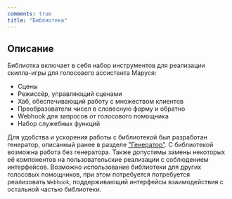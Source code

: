```yaml
---
comments: true
title: "Библиотека"
---
```


## Описание

Библиотка включает в себя набор инструментов для реализации скилла-игры для голосового ассистента Маруся:

* Сцены
* Режиссёр, управляющий сценами
* Хаб, обеспечивающий работу с множеством клиентов
* Преобразователи чисел в словесную форму и обратно
* Webhook для запросов от голосового помощника
* Набор служебных функций

Для удобства и ускорения работы с библиотекой был разработан генератор, описанный ранее в разделе ["Генератор"](./gen_info.md). 
С библиотекой возможна работа без генератора. Также допустимы замены некоторых её компонентов на пользовательские реализации с соблюдением интерфейсов.
Возможно использование библиотеки для других голосовых помощников, при этом потребуется потребуется реализовать `Webhook`, 
поддерживающий интерфейсы взаимодействия с остальной частью библиотеки.
